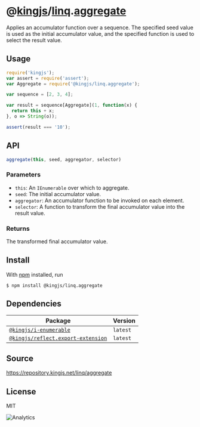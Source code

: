 # @[kingjs][@kingjs]/[linq][ns0].[aggregate][ns1]
Applies an accumulator function over a sequence.  The specified seed value is used as the initial accumulator value,  and the specified function is used to select the result value.
## Usage
```js
require('kingjs');
var assert = require('assert');
var Aggregate = require('@kingjs/linq.aggregate');

var sequence = [2, 3, 4];

var result = sequence[Aggregate](1, function(x) {
  return this + x; 
}, o => String(o));

assert(result === '10');
```

## API
```ts
aggregate(this, seed, aggregator, selector)
```

### Parameters
- `this`: An `IEnumerable` over which to aggregate.
- `seed`: The initial accumulator value.
- `aggregator`: An accumulator function to be invoked on each element.
- `selector`: A function to transform the final accumulator value  into the result value.
### Returns
The transformed final accumulator value.


## Install
With [npm](https://npmjs.org/) installed, run
```
$ npm install @kingjs/linq.aggregate
```
## Dependencies
|Package|Version|
|---|---|
|[`@kingjs/i-enumerable`](https://www.npmjs.com/package/@kingjs/i-enumerable)|`latest`|
|[`@kingjs/reflect.export-extension`](https://www.npmjs.com/package/@kingjs/reflect.export-extension)|`latest`|
## Source
https://repository.kingjs.net/linq/aggregate
## License
MIT

![Analytics](https://analytics.kingjs.net/linq/aggregate)

[@kingjs]: https://www.npmjs.com/package/kingjs
[ns0]: https://www.npmjs.com/package/@kingjs/linq
[ns1]: https://www.npmjs.com/package/@kingjs/linq.aggregate
